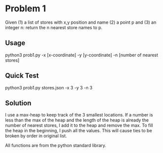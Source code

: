 # Problem 1
Given (1) a list of stores with x,y position and name (2) a point p and (3) an integer n: return the n nearest store names to p.

## Usage
  python3 prob1.py -x [x-coordinate] -y [y-coordinate] -n [number of nearest stores]

## Quick Test
  python3 prob1.py stores.json -x 3 -y 3 -n 3

## Solution
I use a max-heap to keep track of the 3 smallest locations. If a number is less than the max of the heap and the length of the heap is already the number of nearest stores, I add it to the heap and remove the max. To fill the heap in the beginning, I push all the values. This will cause ties to be broken by order in original list.


All functions are from the python standard library.

